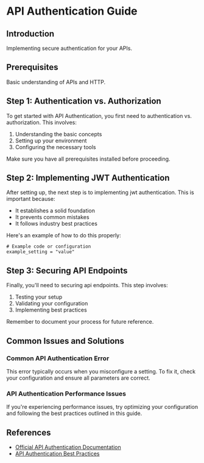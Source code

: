 # API Authentication Guide

## Introduction

Implementing secure authentication for your APIs.

## Prerequisites

Basic understanding of APIs and HTTP.

## Step 1: Authentication vs. Authorization

To get started with API Authentication, you first need to authentication vs. authorization. This involves:

1. Understanding the basic concepts
2. Setting up your environment
3. Configuring the necessary tools

Make sure you have all prerequisites installed before proceeding.

## Step 2: Implementing JWT Authentication

After setting up, the next step is to implementing jwt authentication. This is important because:

- It establishes a solid foundation
- It prevents common mistakes
- It follows industry best practices

Here's an example of how to do this properly:

```
# Example code or configuration
example_setting = "value"
```

## Step 3: Securing API Endpoints

Finally, you'll need to securing api endpoints. This step involves:

1. Testing your setup
2. Validating your configuration
3. Implementing best practices

Remember to document your process for future reference.

## Common Issues and Solutions

### Common API Authentication Error

This error typically occurs when you misconfigure a setting. To fix it, check your configuration and ensure all parameters are correct.

### API Authentication Performance Issues

If you're experiencing performance issues, try optimizing your configuration and following the best practices outlined in this guide.

## References

- [Official API Authentication Documentation](https://example.com/api-authentication/docs)
- [API Authentication Best Practices](https://example.com/best-practices/api-authentication)
